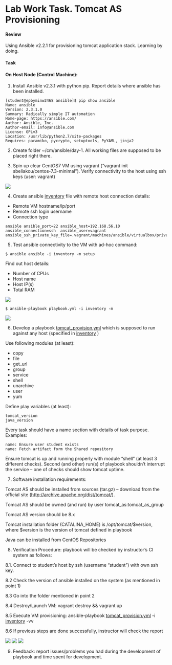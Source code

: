 # Lab Work Task. Tomcat AS Provisioning
#### Review
 Using Ansible v2.2.1 for provisioning tomcat application stack. Learning by doing.
#### Task

#### On Host Node (Control Machine):

1. Install Ansible v2.3.1 with python pip. Report details where ansible has been installed.

```
[student@epbyminw2468 ansible]$ pip show ansible
Name: ansible
Version: 2.3.1.0
Summary: Radically simple IT automation
Home-page: https://ansible.com/
Author: Ansible, Inc.
Author-email: info@ansible.com
License: GPLv3
Location: /usr/lib/python2.7/site-packages
Requires: paramiko, pycrypto, setuptools, PyYAML, jinja2
```

2. Create folder ~/cm/ansible/day-1. All working files are supposed to be placed right there.

3. Spin up clear CentOS7 VM using vagrant (“vagrant init sbeliakou/centos-7.3-minimal”). Verify connectivity to the host using ssh keys (user: vagrant)
<img src="day-1/1.png">

4. Create ansible [inventory](day-1/inventory) file  with remote host connection details:

- Remote VM hostname/ip/port
- Remote ssh login username
- Connection type

```
ansible	ansible_port=22	ansible_host=192.168.56.10	ansible_connection=ssh	ansible_user=vagrant	ansible_ssh_private_key_file=.vagrant/machines/ansible/virtualbox/private_key
```

5. Test ansible connectivity to the VM with ad-hoc command: 

```
$ ansible ansible -i inventory -m setup
```

Find out host details:
- Number of CPUs
- Host name
- Host IP(s)
- Total RAM

<img src="day-1/2.png">

```
$ ansible-playbook playbook.yml -i inventory -m
```

<img src="day-1/3.png">

6. Develop a playbook [tomcat_provision.yml](day-1/tomcat_provision.yml) which is supposed to run against any host (specified in [inventory](day-1/inventory) )

Use following modules (at least):
* copy
* file
* get_url
* group
* service
* shell
* unarchive
* user
* yum

Define play variables (at least):

```
tomcat_version
java_version
```

Every task should have a name section with details of task purpose.
Examples:

```
name: Ensure user student exists
name: Fetch artifact form the Shared repository
```

Ensure tomcat is up and running properly with module “shell” (at least 3 different checks).
Second (and other) run(s) of playbook shouldn’t interrupt the service – one of checks should show tomcat uptime.

7. Software installation requirements:

Tomcat AS should be installed from sources (tar.gz) – download from the official site (http://archive.apache.org/dist/tomcat/).

Tomcat AS should be owned (and run) by user tomcat_as:tomcat_as_group

Tomcat AS version should be 8.x

Tomcat installation folder (CATALINA_HOME) is /opt/tomcat/$version, where $version is the version of tomcat defined in playbook

Java can be installed from CentOS Repositories

8. Verification Procedure: playbook will be checked by instructor’s CI system as follows:

8.1. Connect to student’s host by ssh (username “student”) with own ssh key.

8.2 Check the version of ansible installed on the system (as mentioned in point 1)

8.3 Go into the folder mentioned in point 2


8.4 Destroy/Launch VM: vagrant destroy && vagrant up

8.5 Execute VM provisioning: ansible-playbook [tomcat_provision.yml](day-1/tomcat_provision.yml) -i [inventory](day-1/inventory) -vv 

8.6 If previous steps are done successfully, instructor will check the report

<img src="day-1/4.png">
<img src="day-1/5.png">
<img src="day-1/6.png">

9. Feedback: report issues/problems you had during the development of playbook and time spent for development.

